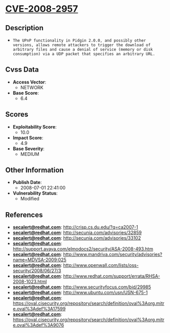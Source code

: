 
# [CVE-2008-2957](http://crisp.cs.du.edu/?q=ca2007-1)

## Description

- `The UPnP functionality in Pidgin 2.0.0, and possibly other versions, allows remote attackers to trigger the download of arbitrary files and cause a denial of service (memory or disk consumption) via a UDP packet that specifies an arbitrary URL.`

## Cvss Data

- **Access Vector**:
  - NETWORK
- **Base Score**:
  - 6.4

## Scores

- **Exploitability Score**:
  - 10.0
- **Impact Score**:
  - 4.9
- **Base Severity**:
  - MEDIUM

## Other Information

- **Publish Date**:
  - 2008-07-01 22:41:00
- **Vulnerability Status**:
  - Modified

## References

- **secalert@redhat.com**: http://crisp.cs.du.edu/?q=ca2007-1
- **secalert@redhat.com**: http://secunia.com/advisories/32859
- **secalert@redhat.com**: http://secunia.com/advisories/33102
- **secalert@redhat.com**: http://support.avaya.com/elmodocs2/security/ASA-2008-493.htm
- **secalert@redhat.com**: http://www.mandriva.com/security/advisories?name=MDVSA-2009:025
- **secalert@redhat.com**: http://www.openwall.com/lists/oss-security/2008/06/27/3
- **secalert@redhat.com**: http://www.redhat.com/support/errata/RHSA-2008-1023.html
- **secalert@redhat.com**: http://www.securityfocus.com/bid/29985
- **secalert@redhat.com**: http://www.ubuntu.com/usn/USN-675-1
- **secalert@redhat.com**: https://oval.cisecurity.org/repository/search/definition/oval%3Aorg.mitre.oval%3Adef%3A17599
- **secalert@redhat.com**: https://oval.cisecurity.org/repository/search/definition/oval%3Aorg.mitre.oval%3Adef%3A9076
